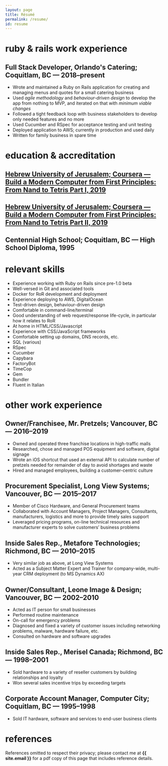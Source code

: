 ```yaml
---
layout: page
title: Résumé
permalink: /resume/
id: resume
---
```


# ruby & rails work experience
## Full Stack Developer, Orlando's Catering; Coquitlam, BC — 2018–present
* Wrote and maintained a Ruby on Rails application for creating and managing
  menus and quotes for a small catering business
* Used *agile methodology* and *behaviour-driven design* to develop the app from
  nothing to MVP, and iterated on that with *minimum viable changes*
* Followed a tight feedback loop with business stakeholders to develop only
  needed features and no more
* Used Cucumber and RSpec for acceptance testing and unit testing
* Deployed application to AWS; currently in production and used daily
* Written for family business in spare time

# education & accreditation

## [Hebrew University of Jerusalem; Coursera — Build a Modern Computer from First Principles: From Nand to Tetris Part I, 2019](https://www.coursera.org/account/accomplishments/certificate/TX5EW8XF8VXZ)
## [Hebrew University of Jerusalem; Coursera — Build a Modern Computer from First Principles: From Nand to Tetris Part II, 2019](https://www.coursera.org/account/accomplishments/certificate/HJTXCVT7SCVF)
## Centennial High School; Coquitlam, BC — High School Diploma, 1995

# relevant skills
* Experience working with Ruby on Rails since pre-1.0 beta
* Well-versed in Git and associated tools
* Docker for RoR development and deployment
* Experience deploying to AWS, DigitalOcean
* Test-driven design, behaviour-driven design
* Comfortable in command-line/terminal
* Good understanding of web request/response life-cycle, in particular how it
  relates to RoR
* At home in HTML/CSS/Javascript
* Experience with CSS/JavaScript frameworks
* Comfortable setting up domains, DNS records, etc.
* SQL (various)
* RSpec
* Cucumber
* Capybara
* FactoryBot
* TimeCop
* Gem
* Bundler
* Fluent in Italian

# other work experience
## Owner/Franchisee, Mr. Pretzels; Vancouver, BC — 2016–2019
* Owned and operated three franchise locations in high-traffic malls
* Researched, chose and managed POS equipment and software, digital signage
* Wrote an iOS shortcut that used an external API to calculate number of
pretzels needed for remainder of day to avoid shortages and waste
* Hired and managed employees, building a customer-centric culture

## Procurement Specialist, Long View Systems; Vancouver, BC — 2015–2017
* Member of Cisco Hardware, and General Procurement teams
* Collaborated with Account Managers, Project Managers, Consultants,
manufacturers, logistics and more to provide timely sales support
* Leveraged pricing programs, on-line technical resources and manufacturer
  experts to solve customers’ business problems

## Inside Sales Rep., Metafore Technologies; Richmond, BC — 2010–2015
* Very similar job as above, at Long View Systems
* Acted as a Subject Matter Expert and Trainer for company-wide, multi-year CRM
  deployment (to MS Dynamics AX)

## Owner/Consultant, Leone Image & Design; Vancouver, BC — 2002–2010
* Acted as IT person for small businesses
* Performed routine maintenance
* On-call for emergency problems
* Diagnosed and fixed a variety of customer issues including networking
problems, malware, hardware failure, etc.
* Consulted on hardware and software upgrades

## Inside Sales Rep., Merisel Canada; Richmond, BC — 1998–2001
* Sold hardware to a variety of reseller customers by building relationships and
loyalty
* Won several sales incentive trips by exceeding targets

## Corporate Account Manager, Computer City; Coquitlam, BC — 1995–1998
* Sold IT hardware, software and services to end-user business clients

# references
References omitted to respect their privacy; please contact me at **{{
site.email }}** for a pdf copy of this page that includes reference details.
